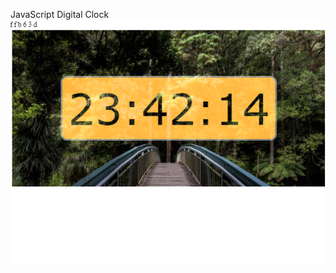 JavaScript Digital Clock
![Image of digital clock](https://github.com/Krzylo/HTML-komponenty/blob/master/clock/clock.png)
